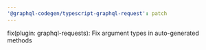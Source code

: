 ```yaml
---
'@graphql-codegen/typescript-graphql-request': patch
---
```


fix(plugin: graphql-requests): Fix argument types in auto-generated methods

